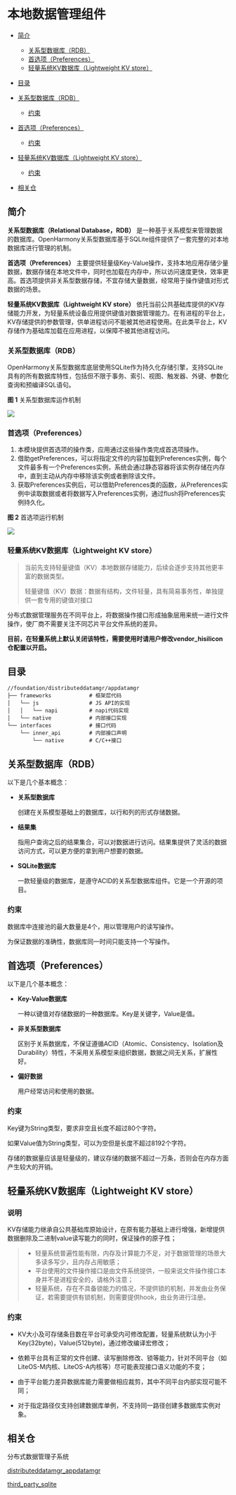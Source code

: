 # 本地数据管理组件<a name="ZH-CN_TOPIC_0000001124534865"></a>

-   [简介](#section11660541593)
    -   [关系型数据库（RDB）](#section1589234172717)
    -   [首选项（Preferences）](#section1287582752719)
    -   [轻量系统KV数据库（Lightweight KV store）](#section1287582752720)
-   [目录](#section161941989596)
-   [关系型数据库（RDB）](#section101010894114)
    -   [约束](#section18387142613414)

-   [首选项（Preferences）](#section762641474720)
    -   [约束](#section1944481420489)

-   [轻量系统KV数据库（Lightweight KV store）](#section762641474721)
    -   [约束](#section1944481420490)

-   [相关仓](#section1371113476307)

## 简介<a name="section11660541593"></a>

**关系型数据库（Relational Database，RDB）** 是一种基于关系模型来管理数据的数据库。OpenHarmony关系型数据库基于SQLite组件提供了一套完整的对本地数据库进行管理的机制。

**首选项（Preferences）** 主要提供轻量级Key-Value操作，支持本地应用存储少量数据，数据存储在本地文件中，同时也加载在内存中，所以访问速度更快，效率更高。首选项提供非关系型数据存储，不宜存储大量数据，经常用于操作键值对形式数据的场景。

**轻量系统KV数据库（Lightweight KV store）** 依托当前公共基础库提供的KV存储能力开发，为轻量系统设备应用提供键值对数据管理能力。在有进程的平台上，KV存储提供的参数管理，供单进程访问不能被其他进程使用。在此类平台上，KV存储作为基础库加载在应用进程，以保障不被其他进程访问。

### 关系型数据库（RDB）<a name="section1589234172717"></a>

OpenHarmony关系型数据库底层使用SQLite作为持久化存储引擎，支持SQLite具有的所有数据库特性，包括但不限于事务、索引、视图、触发器、外键、参数化查询和预编译SQL语句。

**图 1**  关系型数据库运作机制<a name="fig3330103712254"></a>


![](figures/zh-cn_关系型数据库运作机制.png)

### 首选项（Preferences）<a name="section1287582752719"></a>

1.  本模块提供首选项的操作类，应用通过这些操作类完成首选项操作。
2.  借助getPreferences，可以将指定文件的内容加载到Preferences实例，每个文件最多有一个Preferences实例，系统会通过静态容器将该实例存储在内存中，直到主动从内存中移除该实例或者删除该文件。
3.  获取Preferences实例后，可以借助Preferences类的函数，从Preferences实例中读取数据或者将数据写入Preferences实例，通过flush将Preferences实例持久化。

**图 2**  首选项运行机制<a name="fig833053712258"></a>

![](figures/zh-cn_首选项运行机制.png)


### 轻量系统KV数据库（Lightweight KV store）<a name="section1287582752720"></a>

> 当前先支持轻量键值（KV）本地数据存储能力，后续会逐步支持其他更丰富的数据类型。
>
> 轻量键值（KV）数据：数据有结构，文件轻量，具有简易事务性，单独提供一套专用的键值对接口

分布式数据管理服务在不同平台上，将数据操作接口形成抽象层用来统一进行文件操作，使厂商不需要关注不同芯片平台文件系统的差异。

**目前，在轻量系统上默认关闭该特性，需要使用时请用户修改vendor_hisilicon仓配置以开启。**

## 目录<a name="section161941989596"></a>

```
//foundation/distributeddatamgr/appdatamgr
├── frameworks            # 框架层代码
│   └── js                # JS API的实现
│   │   └── napi          # napi代码实现
│   └── native            # 内部接口实现
└── interfaces            # 接口代码
    └── inner_api         # 内部接口声明
        └── native        # C/C++接口
```

## 关系型数据库（RDB）<a name="section101010894114"></a>

以下是几个基本概念：

-   **关系型数据库**

    创建在关系模型基础上的数据库，以行和列的形式存储数据。

-   **结果集**

    指用户查询之后的结果集合，可以对数据进行访问。结果集提供了灵活的数据访问方式，可以更方便的拿到用户想要的数据。

-   **SQLite数据库**

    一款轻量级的数据库，是遵守ACID的关系型数据库组件。它是一个开源的项目。


### 约束<a name="section18387142613414"></a>

数据库中连接池的最大数量是4个，用以管理用户的读写操作。

为保证数据的准确性，数据库同一时间只能支持一个写操作。

## 首选项（Preferences）<a name="section762641474720"></a>

以下是几个基本概念：

-   **Key-Value数据库**

    一种以键值对存储数据的一种数据库。Key是关键字，Value是值。

-   **非关系型数据库**

    区别于关系数据库，不保证遵循ACID（Atomic、Consistency、Isolation及Durability）特性，不采用关系模型来组织数据，数据之间无关系，扩展性好。

-   **偏好数据**

    用户经常访问和使用的数据。


### 约束<a name="section1944481420489"></a>

Key键为String类型，要求非空且长度不超过80个字符。

如果Value值为String类型，可以为空但是长度不超过8192个字符。

存储的数据量应该是轻量级的，建议存储的数据不超过一万条，否则会在内存方面产生较大的开销。

## 轻量系统KV数据库（Lightweight KV store）<a name="section762641474721"></a>

### 说明

KV存储能力继承自公共基础库原始设计，在原有能力基础上进行增强，新增提供数据删除及二进制value读写能力的同时，保证操作的原子性；

>- 轻量系统普遍性能有限，内存及计算能力不足，对于数据管理的场景大多读多写少，且内存占用敏感；
>- 平台使用的文件操作接口是由文件系统提供，一般来说文件操作接口本身并不是进程安全的，请格外注意；
>- 轻量系统，存在不具备锁能力的情况，不提供锁的机制，并发由业务保证，若需要提供有锁机制，则需要提供hook，由业务进行注册。
### 约束<a name="section1944481420490"></a>

- KV大小及可存储条目数在平台可承受内可修改配置，轻量系统默认为小于Key(32byte)，Value(512byte)，通过修改编译宏修改；

- 依赖平台具有正常的文件创建、读写删除修改、锁等能力，针对不同平台（如LiteOS-M内核、LiteOS-A内核等）尽可能表现接口语义功能的不变；

- 由于平台能力差异数据库能力需要做相应裁剪，其中不同平台内部实现可能不同；

- 对于指定路径仅支持创建数据库单例，不支持同一路径创建多数据库实例对象。

## 相关仓<a name="section1371113476307"></a>

分布式数据管理子系统

[distributeddatamgr\_appdatamgr](https://gitee.com/openharmony/distributeddatamgr_appdatamgr)

[third\_party\_sqlite](https://gitee.com/openharmony/third_party_sqlite)
